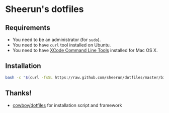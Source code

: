 # Sheerun's dotfiles

## Requirements

* You need to be an administrator (for `sudo`).
* You need to have `curl` tool installed on Ubuntu.
* You need to have [XCode Command Line Tools](https://developer.apple.com/downloads/index.action?=command%20line%20tools) installed for Mac OS X.

## Installation

```sh
bash -c "$(curl -fsSL https://raw.github.com/sheerun/dotfiles/master/bin/dotfiles)"
```

## Thanks!

* [cowboy/dotfiles](https://github.com/cowboy/dotfiles) for installation script and framework
